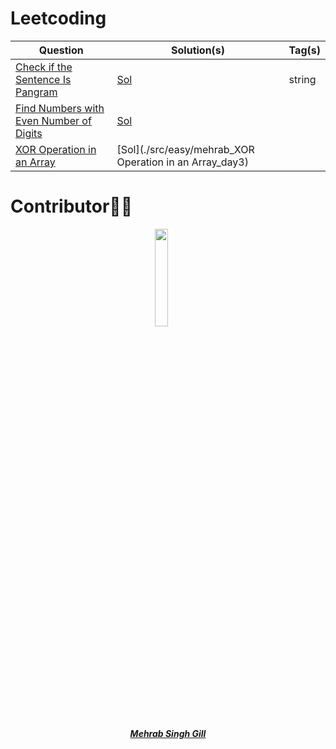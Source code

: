 # Leetcoding 

| Question | Solution(s) | Tag(s) |
|----------|-------------|--------|
|[Check if the Sentence Is Pangram](https://leetcode.com/problems/check-if-the-sentence-is-pangram/)| [Sol](./src/easy/mehrab_pangram_day1.py) | string|
|[Find Numbers with Even Number of Digits](https://leetcode.com/problems/find-numbers-with-even-number-of-digits/)| [Sol](./src/easy/mehrab_find_numbers_with_even_digits_day2.py) | 
|[XOR Operation in an Array](https://leetcode.com/problems/xor-operation-in-an-array/)| [Sol](./src/easy/mehrab_XOR Operation in an Array_day3) | 


# Contributor👩‍💻

<p align="center">
<img width=20% src="https://avatars.githubusercontent.com/u/68729393?v=4">&ensp;&ensp;&ensp;
</p>

<a href="https://github.com/mehrab97">
<h5 align="center"><b>Mehrab Singh Gill</b></a
